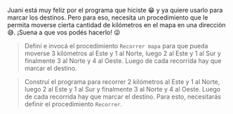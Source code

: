 <gs-toolbox toolbox-url="https://raw.githubusercontent.com/MumukiProject/mumuki-guia-gobstones-general/master/assets/toolbox_1587414845298.xml"></gs-toolbox>

<gs-attire attire-url="https://raw.githubusercontent.com/MumukiProject/mumuki-guia-gobstones-general/master/assets/attires/config_1587415470181.json"></gs-attire>

Juani está muy felíz por el programa que hiciste :grin: y ya quiere usarlo para marcar los destinos. Pero para eso, necesita un procedimiento que le permita moverse cierta cantidad de kilómetros en el mapa en una dirección :sweat_smile:. ¡Suena a que vos podés hacerlo! :stuck_out_tongue_winking_eye:

> Definí e invocá el procedimiento `Recorrer mapa` para que pueda moverse 3 kilómetros al Este y 1 al Norte, luego 2 al Este y 1 al Sur y finalmente 3 al Norte y 4 al Oeste. Luego de cada recorrida hay que marcar el destino.

> Construí el programa para recorrer 2 kilómetros al Este y 1 al Norte, luego 2 al Este y 1 al Sur y finalmente 3 al Norte y 4 al Oeste. Luego de cada recorrida hay que marcar el destino. Para esto, necesitarás definir el procedimiento `Recorrer`.
